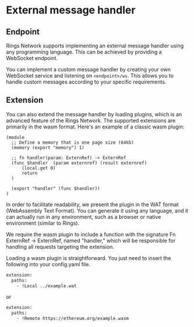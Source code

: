 # External message handler

## Endpoint



Rings Network supports implementing an external message handler using any programming language. This can be achieved by providing a WebSocket endpoint.&#x20;

You can implement a custom message handler by creating your own WebSocket service and listening on `<endpoint>/ws`. This allows you to handle custom messages according to your specific requirements.



## Extension

You can also extend the message handler by loading plugins, which is an advanced feature of the Rings Network. The supported extensions are primarily in the wasm format. Here's an example of a classic wasm plugin:

```
(module
  ;; Define a memory that is one page size (64kb)
  (memory (export "memory") 1)

  ;; fn handler(param: ExternRef) -> ExternRef
  (func $handler  (param externref) (result externref)
      (local.get 0)
      return
  )

  (export "handler" (func $handler))
)
```

In order to facilitate readability, we present the plugin in the WAT format (WebAssembly Text Format). You can generate it using any language, and it can actually run in any environment, such as a browser or native environment (similar to Rings).

We require the wasm plugin to include a function with the signature Fn ExternRef -> ExternRef, named "handler," which will be responsible for handling all requests targeting the extension.

Loading a wasm plugin is straightforward. You just need to insert the following into your config.yaml file.

```bash
extension:
  paths:
    - !Local ../example.wat
```

or

```bash
extension:
  paths:
    - !Remote https://ethereum.org/example.wasm
```

